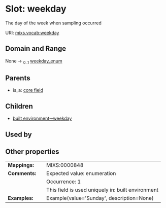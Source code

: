 
# Slot: weekday


The day of the week when sampling occurred

URI: [mixs.vocab:weekday](https://w3id.org/mixs/vocab/weekday)


## Domain and Range

None &#8594;  <sub>0..1</sub> [weekday_enum](weekday_enum.md)

## Parents

 *  is_a: [core field](core_field.md)

## Children

 *  [built environment➞weekday](built_environment_weekday.md)

## Used by


## Other properties

|  |  |  |
| --- | --- | --- |
| **Mappings:** | | MIXS:0000848 |
| **Comments:** | | Expected value: enumeration |
|  | | Occurrence: 1 |
|  | | This field is used uniquely in: built environment |
| **Examples:** | | Example(value='Sunday', description=None) |

